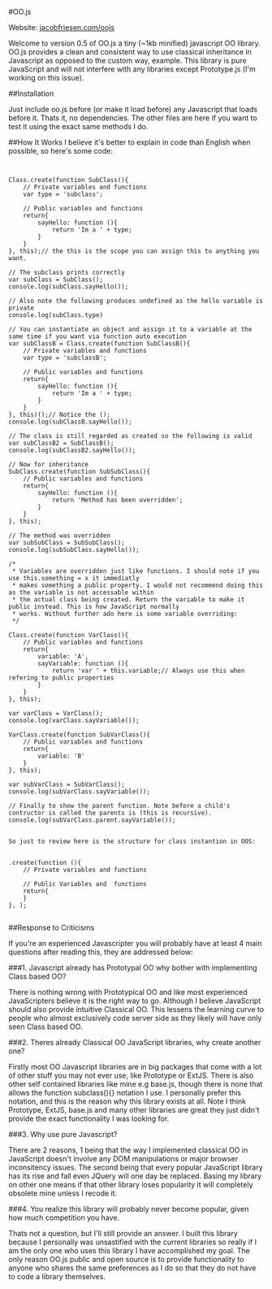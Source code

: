 #OO.js

Website: <a href="http://jacobfriesen.com/oojs">jacobfriesen.com/oojs</a>

Welcome to version 0.5 of OO.js a tiny (~1kb minified) javascript OO library. OO.js provides a clean and consistent way to use classical inheritance in Javascript as opposed to the custom way, example. This library is pure JavaScript and will not interfere with any libraries except Prototype.js (I'm working on this issue).

##Installation

Just include oo.js before (or make it load before) any Javascript that loads before it. Thats it, no dependencies. The other files are here if you want to test it using the exact same methods I do.

##How It Works
I believe it's better to explain in code than English when possible, so here's some code:

<pre><code>

Class.create(function SubClass(){
    // Private variables and functions
    var type = 'subclass';
	
    // Public variables and functions
    return{
        sayHello: function (){
    	    return 'Im a ' + type;
        }
    }
}, this);// the this is the scope you can assign this to anything you want.

// The subclass prints correctly
var subClass = SubClass();
console.log(subClass.sayHello());

// Also note the following produces undefined as the hello variable is private
console.log(subClass.type)

// You can instantiate an object and assign it to a variable at the same time if you want via function auto execution
var subClassB = Class.create(function SubClassB(){
    // Private variables and functions
    var type = 'subclassB';
	
    // Public variables and functions
    return{
        sayHello: function (){
    	    return 'Im a ' + type;
        }
    }
}, this)();// Notice the ();
console.log(subClassB.sayHello());

// The class is still regarded as created so the following is valid
var subClassB2 = SubClassB();
console.log(subClassB2.sayHello());

// Now for inheritance
SubClass.create(function SubSubClass(){
    // Public variables and functions
    return{
        sayHello: function (){
    	    return 'Method has been overridden';
        }
    }
}, this);

// The method was overridden
var subSubClass = SubSubClass();
console.log(subSubClass.sayHello());

/*
 * Variables are overridden just like functions. I should note if you use this.something = x it immediatly
 * makes something a public property. I would not recommend doing this as the variable is not accessable within
 * the actual class being created. Return the variable to make it public instead. This is how JavaScript normally
 * works. Without further ado here is some variable overriding:
 */

Class.create(function VarClass(){
    // Public variables and functions
    return{
        variable: 'A',
        sayVariable: function (){
    	    return 'var ' + this.variable;// Always use this when refering to public properties
        }
    }
}, this);

var varClass = VarClass();
console.log(varClass.sayVariable());

VarClass.create(function SubVarClass(){
    // Public variables and functions
    return{
        variable: 'B'
    }
}, this);

var subVarClass = SubVarClass();
console.log(subVarClass.sayVariable());

// Finally to show the parent function. Note before a child's contructor is called the parents is (this is recursive).
console.log(subVarClass.parent.sayVariable());
		

So just to review here is the structure for class instantion in OOS:


<Parent>.create(function <Child>(){
    // Private variables and functions
	
    // Public Variables and  functions
    return{
    }
}, <Scope>);

</code></pre>
		

##Response to Criticisms

If you're an experienced Javascripter you will probably have at least 4 main questions after reading this, they are addressed below:

###1. Javascript already has Prototypal OO why bother with implementing Class based OO?

There is nothing wrong with Prototypical OO and like most experienced JavaScripters believe it is the right way to go. Although I believe JavaScript should also provide intuitive Classical OO. This lessens the learning curve to people who almost exclusively code server side as they likely will have only seen Class based OO.

###2. Theres already Classical OO JavaScript libraries, why create another one?

Firstly most OO Javascript libraries are in big packages that come with a lot of other stuff you may not ever use, like Prototype or ExtJS. There is also other self contained libraries like mine e.g base.js, though there is none that allows the function subclass(){} notation I use. I personally prefer this notation, and this is the reason why this library exists at all. Note I think Prototype, ExtJS, base.js and many other libraries are great they just didn't provide the exact functionality I was looking for.

###3. Why use pure Javascript?

There are 2 reasons, 1 being that the way I implemented classical OO in JavaScript doesn't involve any DOM manipulations or major browser inconsitency issues. The second being that every popular JavaScript library has its rise and fall even JQuery will one day be replaced. Basing my library on other one means if that other library loses popularity it will completely obsolete mine unless I recode it.

###4. You realize this library will probably never become popular, given how much competition you have.

Thats not a question, but I'll still provide an answer. I built this library because I personally was unsastified with the current libraries so really if I am the only one who uses this library I have accomplished my goal. The only reason OO.js public and open source is to provide functionality to anyone who shares the same preferences as I do so that they do not have to code a library themselves. 

